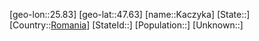 ﻿---
location: [47.63,25.83]
type: City
tags:
- geo/City


SpocWebEntityId: 31245
isDeleted: false
confidential: public

---
[geo-lon::25.83]
[geo-lat::47.63]
[name::Kaczyka]
[State::]
[Country::[Romania](geo/Continent/Europe/Romania.md)]
[StateId::]
[Population::]
[Unknown::]

